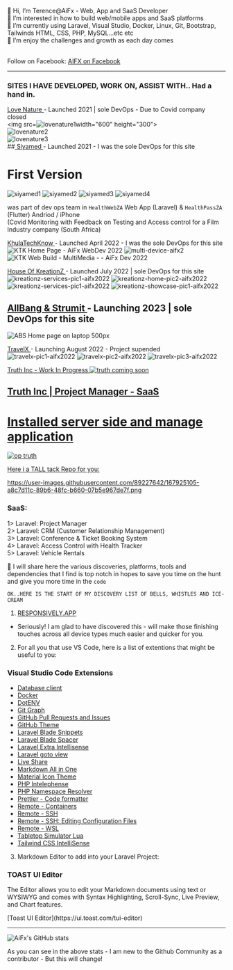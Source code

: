 👋 Hi, I’m Terence@AiFx - Web, App and SaaS Developer<br>
👀 I’m interested in how to build web/mobile apps and SaaS platforms<br>
🌱 I’m currently using Laravel, Visual Studio, Docker, Linux, Git, Bootstrap, Tailwinds HTML, CSS, PHP, MySQL...etc etc <br>
💞️ I’m enjoy the challenges and growth as each day comes<br>
 <br>
 
Follow on Facebook: <a href="https://facebook.com/AiFx.Intel"> AIFX on Facebook </a>
<hr>


### SITES I HAVE DEVELOPED, WORK ON, ASSIST WITH.. Had a hand in. <br>
<a href="https://welovenature.co.za"> Love Nature </a> - Launched 2021 | sole DevOps - Due to Covid company closed  <br>
<img src=![lovenature1](https://user-images.githubusercontent.com/89227642/220192521-f34810b5-9854-4fc9-99dc-f22d59351c47.png)width="600" height="300"> <br>
![lovenature2](https://user-images.githubusercontent.com/89227642/220192535-7db3e226-15ee-4a0b-aca9-0bb2430bb085.png) <br>
![lovenature3](https://user-images.githubusercontent.com/89227642/220192543-8de77a66-213b-4bc5-b77f-84f424381dfc.png) <br>
##<a href="https://siyamed.co.za"> Siyamed </a> - Launched 2021 - I was the sole DevOps for this site <br>
# First Version
![siyamed1](https://user-images.githubusercontent.com/89227642/220192552-1435b061-9863-483c-9b06-781f3bf88738.png)
![siyamed2](https://user-images.githubusercontent.com/89227642/220192557-8357597e-fb8a-46bb-95cd-cc72ce6cecc2.png)
![siyamed3](https://user-images.githubusercontent.com/89227642/220192568-5cab9fa9-35c0-4748-9ed5-bac4b3007537.png)
![siyamed4](https://user-images.githubusercontent.com/89227642/220192622-e559b036-e70f-48a1-bcb1-94c176c51a79.png)

was part of dev ops team in `HealthWebZA` Web App (Laravel) & `HealthPassZA` (Flutter) Andriod / iPhone <br>
(Covid Monitoring with Feedback on Testing and Access control for a Film Industry company (South Africa) <br>

<a href="https://khulatechknow.co.za"> KhulaTechKnow </a> - Launched April 2022 - I was the sole DevOps for this site  <br>
![KTK Home Page - AiFx WebDev 2022](https://user-images.githubusercontent.com/89227642/220151160-da3ded85-765d-4c92-be77-4aac411d80aa.png)
![multi-device-aifx2](https://user-images.githubusercontent.com/89227642/220149216-d0e6ddb7-d4d2-4c51-878a-6379c4be2153.png)
![KTK Web Build - MultiMedia -  - AiFx Dev 2022](https://user-images.githubusercontent.com/89227642/220151195-93054067-4ae5-4822-974e-7ee8dd2ddf29.png)


<a href="https://kreationz.co.za"> House Of KreationZ </a> - Launched July 2022 | sole DevOps for this site <br>
![kreationz-services-pic1-aifx2022](https://user-images.githubusercontent.com/89227642/220150105-4765581c-b083-41d7-9d7d-3cc9afdbcd37.png)
![kreationz-home-pic2-aifx2022](https://user-images.githubusercontent.com/89227642/220150155-347cb8db-9090-4cea-9bda-8cbfb0f7baf3.png)
![kreationz-services-pic1-aifx2022](https://user-images.githubusercontent.com/89227642/220150182-7c9cf777-2e67-4632-a107-69c8ca3e136f.png)
![kreationz-showcase-pic1-aifx2022](https://user-images.githubusercontent.com/89227642/220150213-82ee156b-7b51-45b2-809a-27720de6952b.png)

## <a href="https://allbang.co.za"> AllBang & Strumit </a> - Launching 2023 | sole DevOps for this site <br>
![ABS Home page on laptop 500px](https://user-images.githubusercontent.com/89227642/220151017-f71b1d09-de88-4de7-90bf-238b68cda449.png)

<a href="https://travelx.co.za"> TravelX </a> - Launching August 2022 - Project supended <br>
![travelx-pic1-aifx2022](https://user-images.githubusercontent.com/89227642/220150056-32b44db6-74a7-4d48-b87b-18ffc13c0483.png)
![travelx-pic2-aifx2022](https://user-images.githubusercontent.com/89227642/220152466-ba96498f-2fa7-42ed-b321-bb60310405d7.png)
![travelx-pic3-aifx2022](https://user-images.githubusercontent.com/89227642/220152481-e3dd8bf0-1c5a-4927-b901-69f18c2949df.png)

<a href="http://truth-inc.co.za"> Truth Inc - Work In Progress
![truth coming soon](https://user-images.githubusercontent.com/89227642/220190803-6ff07c35-b67a-407d-9201-369e1455aa36.jpg)

## <a href="http://ops.truth-inc.co.za"> Truth Inc | Project Manager - SaaS
 # Installed server side and manage application
![op truth](https://user-images.githubusercontent.com/89227642/220192304-fd3355f0-bdae-4bb9-ad36-0670f0eb3615.png)

<a href="https://github.com/AiFxApp/tall-stack-v1.0.0-darkmode"> Here i a TALL tack Repo for you: </a>
 
https://user-images.githubusercontent.com/89227642/167925105-a8c7d11c-89b6-48fc-b660-07b5e967de7f.png
 
### SaaS: <br>
1> Laravel: Project Manager <br>
2> Laravel: CRM (Customer Relationship Management) <br>
3> Laravel: Conference & Ticket Booking System <br>
4> Laravel: Access Control with Health Tracker <br>
5> Laravel: Vehicle Rentals <br>

 
🤖 I will share here the various discoveries, platforms, tools and dependencies that I find is top notch in hopes to save you time on the hunt and give you more time in the `code`

 `OK..HERE IS THE START OF MY DISCOVERY LIST OF BELLS, WHISTLES AND ICE-CREAM`

1. <a href="https://github.com/responsively-org/responsively-app">RESPONSIVELY.APP</a> <br> 
* Seriously! I am glad to have discovered this - will make those finishing touches across all device types much easier and quicker for you.

2. For all you that use VS Code, here is a list of extentions that might be useful to you:
### Visual Studio Code Extensions

- [Database client](https://marketplace.visualstudio.com/items?itemName=cweijan.vscode-database-client2)
- [Docker](https://marketplace.visualstudio.com/items?itemName=ms-azuretools.vscode-docker)
- [DotENV](https://marketplace.visualstudio.com/items?itemName=mikestead.dotenv)
- [Git Graph](https://marketplace.visualstudio.com/items?itemName=mhutchie.git-graph)
- [GitHub Pull Requests and Issues](https://marketplace.visualstudio.com/items?itemName=GitHub.vscode-pull-request-github)
- [GitHub Theme](https://marketplace.visualstudio.com/items?itemName=GitHub.github-vscode-theme)
- [Laravel Blade Snippets](https://marketplace.visualstudio.com/items?itemName=onecentlin.laravel-blade)
- [Laravel Blade Spacer](https://marketplace.visualstudio.com/items?itemName=austenc.laravel-blade-spacer)
- [Laravel Extra Intellisense](https://marketplace.visualstudio.com/items?itemName=amiralizadeh9480.laravel-extra-intellisense)
- [Laravel goto view](https://marketplace.visualstudio.com/items?itemName=codingyu.laravel-goto-view)
- [Live Share](https://marketplace.visualstudio.com/items?itemName=MS-vsliveshare.vsliveshare)
- [Markdown All in One](https://marketplace.visualstudio.com/items?itemName=yzhang.markdown-all-in-one)
- [Material Icon Theme](https://marketplace.visualstudio.com/items?itemName=PKief.material-icon-theme)
- [PHP Intelephense](https://marketplace.visualstudio.com/items?itemName=bmewburn.vscode-intelephense-client)
- [PHP Namespace Resolver](https://marketplace.visualstudio.com/items?itemName=MehediDracula.php-namespace-resolver)
- [Prettier - Code formatter](https://marketplace.visualstudio.com/items?itemName=esbenp.prettier-vscode)
- [Remote - Containers](https://marketplace.visualstudio.com/items?itemName=ms-vscode-remote.remote-containers)
- [Remote - SSH](https://marketplace.visualstudio.com/items?itemName=ms-vscode-remote.remote-ssh)
- [Remote - SSH: Editing Configuration Files](https://marketplace.visualstudio.com/items?itemName=ms-vscode-remote.remote-ssh-edit)
- [Remote - WSL](https://marketplace.visualstudio.com/items?itemName=ms-vscode-remote.remote-wsl)
- [Tabletop Simulator Lua](https://marketplace.visualstudio.com/items?itemName=rolandostar.tabletopsimulator-lua)
- [Tailwind CSS IntelliSense](https://marketplace.visualstudio.com/items?itemName=bradlc.vscode-tailwindcss)

3. Markdown Editor to add into your Laravel Project:
### TOAST UI Editor
<p>The Editor allows you to edit your Markdown documents using text or WYSIWYG and comes with Syntax Highlighting, Scroll-Sync, Live Preview, and Chart features.</p>
[Toast UI Editor](https://ui.toast.com/tui-editor)
<hr>

![AiFx's GitHub stats](https://github-readme-stats.vercel.app/api?username=AiFxApp&show_icons=true&theme=tokyonight)
<br>
<!--[![Top Langs](https://github-readme-stats.vercel.app/api/top-langs/?username=AiFxApp&layout=compact)](https://github.com/AiFxApp/github-readme-stats)-->

As you can see in the above stats - I am new to the Github Community as a contributor - But this will change! 
